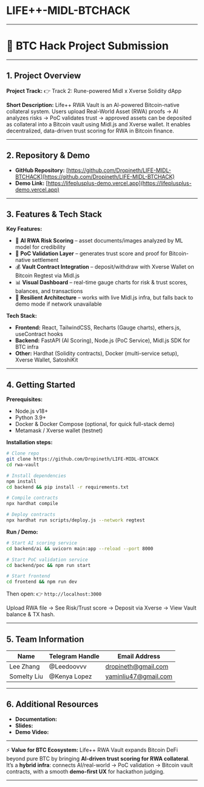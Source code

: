 # LIFE++-MIDL-BTCHACK


---

# 📝 BTC Hack Project Submission

---

## 1. Project Overview

**Project Track:**
👉 Track 2: Rune-powered Midl x Xverse Solidity dApp

**Short Description:**
Life++ RWA Vault is an AI-powered Bitcoin-native collateral system.
Users upload Real-World Asset (RWA) proofs → AI analyzes risks → PoC validates trust → approved assets can be deposited as collateral into a Bitcoin vault using Midl.js and Xverse wallet.
It enables decentralized, data-driven trust scoring for RWA in Bitcoin finance.

---

## 2. Repository & Demo

* **GitHub Repository:** [https://github.com/Dropineth/LIFE-MIDL-BTCHACK](https://github.com/Dropineth/LIFE-MIDL-BTCHACK)
* **Demo Link:** [https://lifeplusplus-demo.vercel.app](https://lifeplusplus-demo.vercel.app)

---

## 3. Features & Tech Stack

**Key Features:**

* 🤖 **AI RWA Risk Scoring** – asset documents/images analyzed by ML model for credibility
* 🔐 **PoC Validation Layer** – generates trust score and proof for Bitcoin-native settlement
* 💰 **Vault Contract Integration** – deposit/withdraw with Xverse Wallet on Bitcoin Regtest via Midl.js
* 📊 **Visual Dashboard** – real-time gauge charts for risk & trust scores, balances, and transactions
* 🔄 **Resilient Architecture** – works with live Midl.js infra, but falls back to demo mode if network unavailable

**Tech Stack:**

* **Frontend:** React, TailwindCSS, Recharts (Gauge charts), ethers.js, useContract hooks
* **Backend:** FastAPI (AI Scoring), Node.js (PoC Service), Midl.js SDK for BTC infra
* **Other:** Hardhat (Solidity contracts), Docker (multi-service setup), Xverse Wallet, SatoshiKit

---

## 4. Getting Started

**Prerequisites:**

* Node.js v18+
* Python 3.9+
* Docker & Docker Compose (optional, for quick full-stack demo)
* Metamask / Xverse wallet (testnet)

**Installation steps:**

```bash
# Clone repo
git clone https://github.com/Dropineth/LIFE-MIDL-BTCHACK
cd rwa-vault

# Install dependencies
npm install
cd backend && pip install -r requirements.txt

# Compile contracts
npx hardhat compile

# Deploy contracts
npx hardhat run scripts/deploy.js --network regtest
```

**Run / Demo:**

```bash
# Start AI scoring service
cd backend/ai && uvicorn main:app --reload --port 8000

# Start PoC validation service
cd backend/poc && npm run start

# Start frontend
cd frontend && npm run dev
```

Then open:
👉 `http://localhost:3000`

Upload RWA file → See Risk/Trust score → Deposit via Xverse → View Vault balance & TX hash.

---

## 5. Team Information

| Name       | Telegram Handle | Email Address                                      |
| ---------- | --------------- | -----------------------------------------------    |
| Lee Zhang  | @Leedoovvv      | [dropineth@gmail.com](mailto:dropineth@gmail.com)  |
| Somelty Liu| @Kenya Lopez    | [yaminliu47@gmail.com](mailto:yaminliu47@gmail.com)|


---

## 6. Additional Resources

* **Documentation:** 
* **Slides:** 
* **Demo Video:**

---

⚡️ **Value for BTC Ecosystem:**
Life++ RWA Vault expands Bitcoin DeFi beyond pure BTC by bringing **AI-driven trust scoring for RWA collateral**.
It’s a **hybrid infra**: connects AI/real-world → PoC validation → Bitcoin vault contracts, with a smooth **demo-first UX** for hackathon judging.

---

